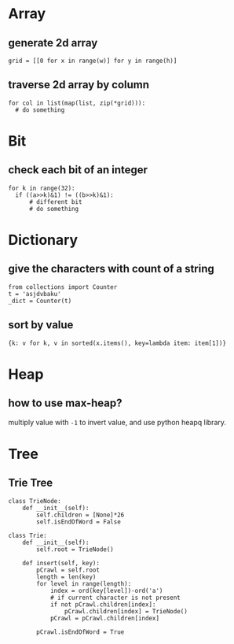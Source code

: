 # Array
## generate 2d array
```
grid = [[0 for x in range(w)] for y in range(h)]
```

## traverse 2d array by column
```
for col in list(map(list, zip(*grid))):
  # do something
```

# Bit
## check each bit of an integer
```
for k in range(32):
  if ((a>>k)&1) != ((b>>k)&1):
      # different bit
      # do something
```

# Dictionary
## give the characters with count of a string
```
from collections import Counter
t = 'asjdvbaku'
_dict = Counter(t)
```
## sort by value
```
{k: v for k, v in sorted(x.items(), key=lambda item: item[1])}
```

# Heap
## how to use max-heap?
multiply value with `-1` to invert value, and use python heapq library.

# Tree
## Trie Tree
```
class TrieNode:
    def __init__(self):
        self.children = [None]*26
        self.isEndOfWord = False

class Trie:
    def __init__(self):
        self.root = TrieNode()

    def insert(self, key):
        pCrawl = self.root
        length = len(key)
        for level in range(length):
            index = ord(key[level])-ord('a')
            # if current character is not present
            if not pCrawl.children[index]:
                pCrawl.children[index] = TrieNode()
            pCrawl = pCrawl.children[index]

        pCrawl.isEndOfWord = True
```

